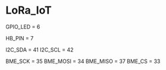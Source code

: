 # LoRa_IoT

GPIO_LED = 6

HB_PIN = 7

I2C_SDA = 41
I2C_SCL = 42

BME_SCK = 35
BME_MOSI = 34
BME_MISO = 37
BME_CS = 33